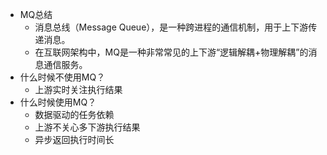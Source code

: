 * MQ总结
  * 消息总线（Message Queue），是一种跨进程的通信机制，用于上下游传递消息。
  * 在互联网架构中，MQ是一种非常常见的上下游“逻辑解耦+物理解耦”的消息通信服务。
* 什么时候不使用MQ？
  * 上游实时关注执行结果
* 什么时候使用MQ？
  * 数据驱动的任务依赖
  * 上游不关心多下游执行结果
  * 异步返回执行时间长

